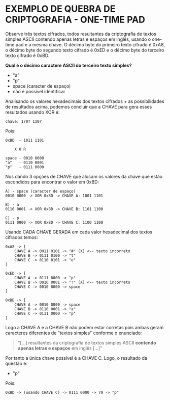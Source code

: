 <h1>EXEMPLO DE QUEBRA DE CRIPTOGRAFIA - ONE-TIME PAD</h1>

Observe três textos cifrados, todos resultantes da criptografia de textos simples ASCII contendo apenas letras e espaços em inglês, usando o one-time pad e a mesma chave. O décimo byte do primeiro texto cifrado é 0xA8, o décimo byte do segundo texto cifrado é 0xED e o décimo byte do terceiro texto cifrado é 0xBD.

<b>Qual é o décimo caractere ASCII do terceiro texto simples?</b>

- "a"
- "p"
- space (caracter de espaço)
- não é possível identificar

Analisando os valores hexadecimais dos textos cifrados + as possibilidades de resultados acima, podemos concluir que a CHAVE para gera esses resultados usando XOR é:

    chave: 1?0? 110?

Pois:

    0xBD  - 1011 1101
    
        X O R
    
    space - 0010 0000
    "a"   - 0110 0001
    "p"   - 0111 0000

Nos dando 3 opções de CHAVE que alocam os valores da chave que estão escondidos para encontrar o valor em 0xBD:

    A) - space (caracter de espaço)
    0010 0000 -> XOR 0xBD -> CHAVE A: 1001 1101

    B) - a
    0110 0001 -> XOR 0xBD -> CHAVE B: 1101 1100

    C) - p
    0111 0000 -> XOR 0xBD -> CHAVE C: 1100 1100

Usando CADA CHAVE GERADA em cada valor hexadecimal dos textos cifrados temos:

    0xA8 -> [
        CHAVE A -> 0011 0101 -> "#" (X) <-- texto incorreto
        CHAVE B -> 0111 0100 -> "t"
        CHAVE C -> 0110 0101 -> "e"
    ]

    0xED -> [
        CHAVE A -> 0111 0000 -> "p"
        CHAVE B -> 0010 0001 -> "!" (X) <-- texto incorreto
        CHAVE C -> 0010 0000 -> space
    ]

    0xBD -> [
        CHAVE A -> 0010 0000 -> space
        CHAVE B -> 0110 0001 -> "a"
        CHAVE C -> 0111 0000 -> "p"
    ]

Logo a CHAVE A e a CHAVE B não podem estar corretas pois ambas geram caracteres diferentes de "textos simples" conforme o enunciado:

> "[...] resultantes da criptografia de textos simples ASCII <b>contendo apenas letras e espaços</b> em inglês [...]"

Por tanto a única chave possível é a CHAVE C. Logo, o resultado da questão é:

- "p"

Pois:

    0xBD -> (usando CHAVE C) -> 0111 0000 -> 70 -> "p"